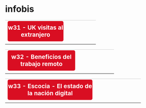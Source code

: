 # infobis

<table width="100%"><tbody>
<tr> 
<td class="one-column" style="border-top: 1px #cccccc solid">
  <a style="background-color: rgb(217, 14, 34); border-radius: 5px; text-align: center; margin-top: 0px; margin-bottom: 5px; width: 65%; color:#FFFFFF;text-decoration:none;display:inline-block;padding-top:10px;padding-bottom:10px; font-size: 19px;display: block;" href="https://federicopz.github.io/infovis/w31.html"><strong class="">w31 - UK visitas al extranjero</strong></a>
</center>
</td>
</tr>
</tbody></table>
 
<table width="100%"><tbody>
<tr> 
<td class="one-column" style="border-top: 1px #cccccc solid">
  <a style="background-color: rgb(217, 14, 34); border-radius: 5px; text-align: center; margin-top: 0px; margin-bottom: 5px; width: 65%; color:#FFFFFF;text-decoration:none;display:inline-block;padding-top:10px;padding-bottom:10px; font-size: 19px;display: block;" href="https://federicopz.github.io/infovis/w32.html"><strong class="">w32 - Beneficios del trabajo remoto</strong></a>
</center>
</td>
</tr>
</tbody></table> 

<table width="100%"><tbody>
<tr> 
<td class="one-column" style="border-top: 1px #cccccc solid">
  <a style="background-color: rgb(217, 14, 34); border-radius: 5px; text-align: center; margin-top: 0px; margin-bottom: 5px; width: 65%; color:#FFFFFF;text-decoration:none;display:inline-block;padding-top:10px;padding-bottom:10px; font-size: 19px;display: block;" href="https://federicopz.github.io/infovis/w33.html"><strong class="">w33 - Escocia - El estado de la nación digital</strong></a>
</center>
</td>
</tr>
</tbody></table>
